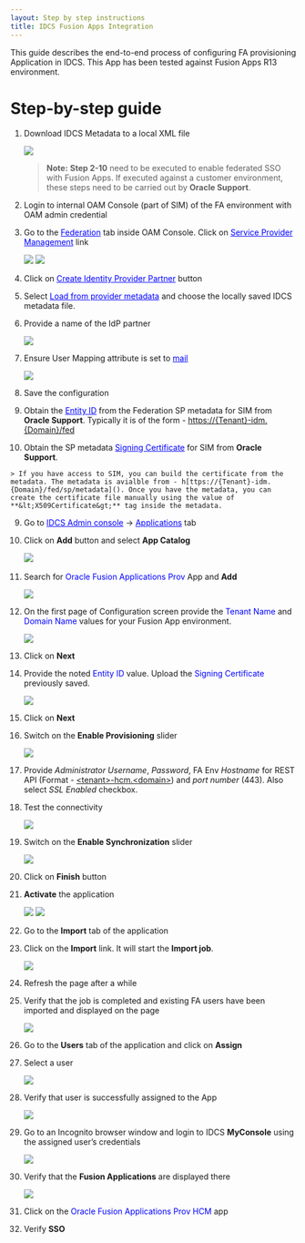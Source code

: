 ```yaml
---
layout: Step by step instructions
title: IDCS Fusion Apps Integration
---
```


This guide describes the end-to-end process of configuring FA provisioning Application in IDCS. This App has been tested against Fusion Apps R13 environment.

# **Step-by-step guide**

1.  Download IDCS Metadata to a local XML file

    ![](images/2018-10-15/idcsmetadata.png)
    
    
	>**Note:** **Step 2-10** need to be executed to enable federated SSO 
	with Fusion Apps. If executed against a customer environment, 
	these steps need to be carried out by **Oracle Support**.


2.  Login to internal OAM Console (part of SIM) of the FA environment with OAM admin credential

3.  Go to the <font color="blue"><u>Federation</u></font> tab inside OAM Console. Click on <font color="blue"><u>Service Provider Management</u></font> link

	![](images/2018-10-15/oamconsole.png)
	![](images/2018-10-15/oamfed.png)

4.  Click on <font color="blue"><u>Create Identity Provider Partner</u></font> button

5.  Select <font color="blue"><u>Load from provider metadata</u></font> and choose the locally saved IDCS metadata file.

6.  Provide a name of the IdP partner

	![](images/2018-10-15/oamcreatedidp.png)

7.  Ensure User Mapping attribute is set to <font color="blue"><u>mail</u></font>

	![](images/2018-10-15/oamfedmapping.png)

8. 	 Save the configuration

9.   Obtain the <font color="blue"><u>Entity ID</u></font> from the Federation SP metadata for SIM from **Oracle Support**. Typically it is of the form - [https://{Tenant}-idm.{Domain}/fed
]()

10.  Obtain the SP metadata <font color="blue"><u>Signing Certificate</u></font> for SIM from **Oracle Support**. 

	> If you have access to SIM, you can build the certificate from the metadata. The metadata is avialble from - h[ttps://{Tenant}-idm.{Domain}/fed/sp/metadata](). Once you have the metadata, you can create the certificate file manually using the value of **&lt;X509Certificate&gt;** tag inside the metadata.


9.  Go to <font color="blue"><u>IDCS Admin console</u></font> -&gt; <font color="blue"><u>Applications</u></font> tab

10. Click on **Add** button and select **App Catalog**

    ![](images/2018-10-15/appcatalog.png)
     

11. Search for <font color="blue">Oracle Fusion Applications Prov</font> App and **Add**

	![](images/2018-10-15/appadd.png)

12. On the first page of Configuration screen provide the <font color="blue">Tenant Name</font> and <font color="blue">Domain Name</font> values for your Fusion App environment. 

	![](images/2018-10-15/appdetails.png)

13. Click on **Next**

14. Provide the noted <font color="blue">Entity ID</font> value. Upload the <font color="blue">Signing Certificate</font> previously saved.

	![](images/2018-10-15/appsso.png)

14. Click on **Next**
   
15. Switch on the **Enable Provisioning** slider

	![](images/2018-10-15/appprovenable.png)
   
16. Provide *Administrator Username*, *Password*, FA Env *Hostname* for REST API (Format - [&lt;tenant&gt;-hcm.&lt;domain&gt;]()) and *port number* (443). Also select *SSL Enabled* checkbox.

18. Test the connectivity

	![](images/2018-10-15/appprovtest.png)

25. Switch on the **Enable Synchronization** slider

	![](images/2018-10-15/appprovsync.png)

26. Click on **Finish** button

27. **Activate** the application

	![](images/2018-10-15/appactivate.png)
	![](images/2018-10-15/appdone.png)

28. Go to the **Import** tab of the application

29. Click on the **Import** link. It will start the **Import job**.

	![](images/2018-10-15/appjob.png)

30. Refresh the page after a while

31. Verify that the job is completed and existing FA users have been imported and displayed on the page

	![](images/2018-10-15/appjobdone.png)

32. Go to the **Users** tab of the application and click on **Assign**

33. Select a user

	![](images/2018-10-15/appassign.png)

34. Verify that user is successfully assigned to the App

	![](images/2018-10-15/appprovsuccess.png)

36. Go to an Incognito browser window and login to IDCS **MyConsole** using the assigned user’s credentials

	![](images/2018-10-15/apptestlogin.png)

37. Verify that the **Fusion Applications** are displayed there

	![](images/2018-10-15/apptestmyapp.png)

38. Click on the <font color="blue">Oracle Fusion Applications Prov HCM</font> app

39. Verify **SSO**

 